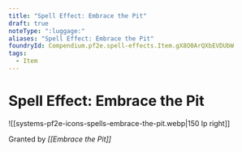 ```yaml
---
title: "Spell Effect: Embrace the Pit"
draft: true
noteType: ":luggage:"
aliases: "Spell Effect: Embrace the Pit"
foundryId: Compendium.pf2e.spell-effects.Item.gX8O0ArQXbEVDUbW
tags:
  - Item
---
```


# Spell Effect: Embrace the Pit
![[systems-pf2e-icons-spells-embrace-the-pit.webp|150 lp right]]

Granted by _[[Embrace the Pit]]_
